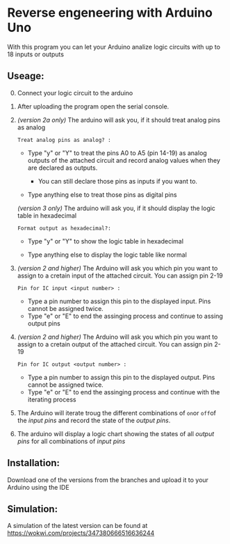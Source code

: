 <!--
author:   Björn Schnabel

email:    bjoern-uwe.schnabel@tu-freiberg.de

version:  0.0.2

language: en

narrator: English Female

comment:  Documentation for the reverse engeneering program for Arduino Uno

@btn:     <span class="lia-icon"><lia-keep>@0</lia-keep></span>

import:   LiaTemplates/mec2/blob/main/README.md

-->

# Reverse engeneering with Arduino Uno

With this program you can let your Arduino analize logic circuits with up to 18 inputs or outputs

## Useage:

0. Connect your logic circuit to the arduino

1. After uploading the program open the serial console.

2. _(version 2a only)_ The arduino will ask you, if it should treat analog pins as analog

    `Treat analog pins as analog? :`

    + Type "y" or "Y" to treat the pins A0 to A5 (pin 14-19) as analog outputs of the attached circuit and record analog values when they are declared as outputs.

        + You can still declare those pins as inputs if you want to.

    + Type anything else to treat those pins as digital pins

    _(version 3 only)_ The arduino will ask you, if it should display the logic table in hexadecimal

    `Format output as hexadecimal?: `

    + Type "y" or "Y" to show the logic table in hexadecimal

    + Type anything else to display the logic table like normal

3. _(version 2 and higher)_ The Arduino will ask you which pin you want to assign to a cretain input of the attached circuit. You can assign pin 2-19

    `Pin for IC input <input number> :`

    + Type a pin number to assign this pin to the displayed input. Pins cannot be assigned twice.
    + Type "e" or "E" to end the assinging process and continue to assing output pins

4. _(version 2 and higher)_ The Arduino will ask you which pin you want to assign to a cretain output of the attached circuit. You can assign pin 2-19

    `Pin for IC output <output number> :`

    + Type a pin number to assign this pin to the displayed output. Pins cannot be assigned twice.
    + Type "e" or "E" to end the assinging process and continue with the iterating process

5. The Arduino will iterate troug the different combinations of `on`or `off`of the _input pins_ and record the state of the _output pins_.

6. The arduino will display a logic chart showing the states of all _output pins_ for all combinations of _input pins_

## Installation:

Download one of the versions from the branches and upload it to your Arduino using the IDE

## Simulation:

A simulation of the latest version can be found at https://wokwi.com/projects/347380666516636244
